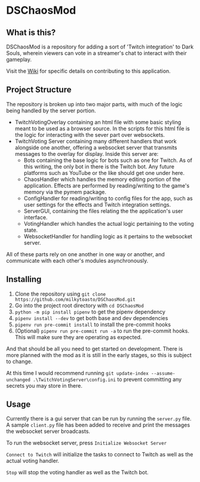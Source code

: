 # DSChaosMod

## What is this?

DSChaosMod is a repository for adding a sort of 'Twitch integration' to Dark Souls, wherein viewers can vote in a streamer's chat to interact with their gameplay.

Visit the [Wiki](https://github.com/milkytoasto/DSChaosMod/wiki) for specific details on contributing to this application.

## Project Structure

The repository is broken up into two major parts, with much of the logic being handled by the server portion.

- TwitchVotingOverlay containing an html file with some basic styling meant to be used as a browser source. In the scripts for this html file is the logic for interacting with the sever part over websockets.
- TwitchVoting Server containing many different handlers that work alongside one another, offering a websocket server that transmits messages to the overlay for display. Inside this server are:
  - Bots containing the base logic for bots such as one for Twitch. As of this writing, the only bot in there is the Twitch bot. Any future platforms such as YouTube or the like should get one under here.
  - ChaosHandler which handles the memory editing portion of the application. Effects are performed by reading/writing to the game's memory via the pymem package.
  - ConfigHandler for reading/writing to config files for the app, such as user settings for the effects and Twitch integration settings.
  - ServerGUI, containing the files relating the the application's user interface.
  - VotingHandler which handles the actual logic pertaining to the voting state.
  - WebsocketHandler for handling logic as it pertains to the websocket server.
  
All of these parts rely on one another in one way or another, and communicate with each other's modules asynchronously.

## Installing

1. Clone the repository using `git clone https://github.com/milkytoasto/DSChaosMod.git`
2. Go into the project root directory with `cd DSChaosMod`
3. `python -m pip install pipenv` to get the pipenv dependency
4. `pipenv install --dev` to get both base and dev dependencies
5. `pipenv run pre-commit install` to install the pre-commit hooks
6. (Optional) `pipenv run pre-commit run -a` to run the pre-commit hooks. This will make sure they are operating as expected.

And that should be all you need to get started on development. There is more planned with the mod as it is still in the early stages, so this is subject to change.

At this time I would recommend running `git update-index --assume-unchanged .\TwitchVotingServer\config.ini` to prevent committing any secrets you may store in there.

## Usage

Currently there is a gui server that can be run by running the `server.py` file. A sample `client.py` file has been added to receive and print the messages the websocket server broadcasts.

To run the websocket server, press `Initialize Websocket Server`

`Connect to Twitch` will initialize the tasks to connect to Twitch as well as the actual voting handler.

`Stop` will stop the voting handler as well as the Twitch bot.
